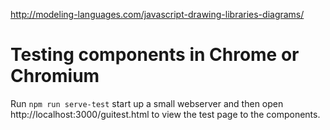 http://modeling-languages.com/javascript-drawing-libraries-diagrams/


Testing components in Chrome or Chromium
========================================
Run `npm run serve-test` start up a small webserver and then open http://localhost:3000/guitest.html to view the test page to the components.

